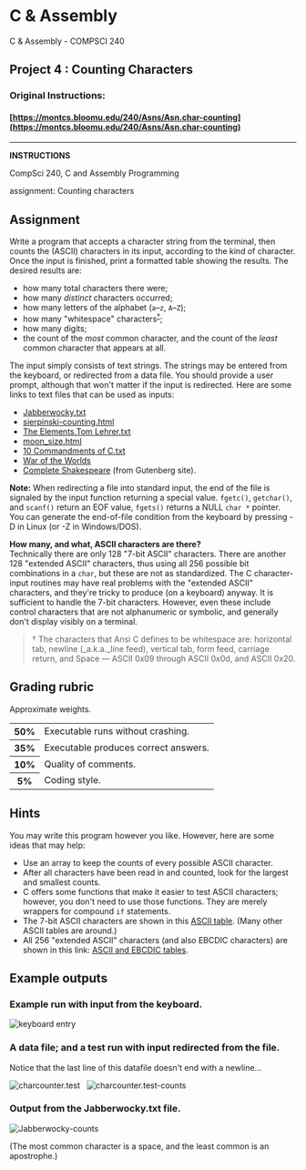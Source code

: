 # C & Assembly
C & Assembly - COMPSCI 240
## Project 4 : Counting Characters
### Original Instructions:
#### [https://montcs.bloomu.edu/240/Asns/Asn.char-counting](https://montcs.bloomu.edu/240/Asns/Asn.char-counting)
--------------------
**INSTRUCTIONS**
<div class="heading">

CompSci 240, C and Assembly Programming

assignment: Counting characters

</div>

<div class="assignment">

## Assignment

Write a program that accepts a character string from the terminal, then counts the (ASCII) characters in its input, according to the kind of character. Once the input is finished, print a formatted table showing the results. The desired results are:

*   how many total characters there were;
*   how many _distinct_ characters occurred;
*   how many letters of the alphabet (`a`–`z`, `A`–`Z`);
*   how many "whitespace" characters<sup>[<span class="note">†</span>](#whitespace)</sup>;
*   how many digits;
*   the count of the _most_ common character, and the count of the _least_ common character that appears at all.

The input simply consists of text strings. The strings may be entered from the keyboard, or redirected from a data file. You should provide a user prompt, although that won't matter if the input is redirected. Here are some links to text files that can be used as inputs:

*   [Jabberwocky.txt](/Readings/Jabberwocky.txt)
*   [sierpinski-counting.html](/Readings/sierpinski-counting.html)
*   [The Elements.Tom Lehrer.txt](/Readings/The%20Elements.Tom%20Lehrer.txt)
*   [moon_size.html](/Readings/moon_size.html)
*   [10 Commandments of C.txt](/Readings/10%20Commandments%20of%20C.txt)
*   [War of the Worlds](/Readings/WarOfTheWorlds.txt)
*   [Complete Shakespeare](http://www.gutenberg.org/ebooks/100.txt.utf-8) (from Gutenberg site).

**Note:** When redirecting a file into standard input, the end of the file is signaled by the input function returning a special value. `fgetc()`, `getchar()`, and `scanf()` return an EOF value, `fgets()` returns a NULL `char *` pointer. You can generate the end-of-file condition from the keyboard by pressing <CTRL>-D in Linux (or <CTRL>-Z in Windows/DOS).

**How many, and what, ASCII characters are there?**  
Technically there are only 128 "7-bit ASCII" characters. There are another 128 "extended ASCII" characters, thus using all 256 possible bit combinations in a `char`, but these are not as standardized. The C character-input routines may have real problems with the "extended ASCII" characters, and they're tricky to produce (on a keyboard) anyway. It is sufficient to handle the 7-bit characters. However, even these include control characters that are not alphanumeric or symbolic, and generally don't display visibly on a terminal.

> <span class="note">†</span> The characters that Ansi C defines to be whitespace are: horizontal tab, newline (_a.k.a._line feed), vertical tab, form feed, carriage return, and Space — ASCII 0x09 through ASCII 0x0d, and ASCII 0x20.

## Grading rubric

Approximate weights.

<table id="grading">

<tbody>

<tr>

<th>50%</th>

<td>Executable runs without crashing.</td>

</tr>

<tr>

<th>35%</th>

<td>Executable produces correct answers.</td>

</tr>

<tr>

<th>10%</th>

<td>Quality of comments.</td>

</tr>

<tr>

<th>5%</th>

<td>Coding style.</td>

</tr>

</tbody>

</table>

## Hints

You may write this program however you like. However, here are some ideas that may help:

*   Use an array to keep the counts of every possible ASCII character.
*   After all characters have been read in and counted, look for the largest and smallest counts.
*   C offers some functions that make it easier to test ASCII characters; however, you don't need to use those functions. They are merely wrappers for compound `if` statements.
*   The 7-bit ASCII characters are shown in this [ASCII table](/Information/Encodings/ascii-7.html). (Many other ASCII tables are around.)
*   All 256 "extended ASCII" characters (and also EBCDIC characters) are shown in this link: [ASCII and EBCDIC tables](/Information/Encodings/ASCII-EBCDIC.html).

## Example outputs

### Example run with input from the keyboard.

![keyboard entry](/240/Asns/Asn.char-counting/keyboard-entry.png)

### A data file; and a test run with input redirected from the file.

Notice that the last line of this datafile doesn't end with a newline...

![charcounter.test](/240/Asns/Asn.char-counting/charcounter.test.png)   ![charcounter.test-counts](/240/Asns/Asn.char-counting/charcounter.test-counts.png)

### Output from the Jabberwocky.txt file.

![Jabberwocky-counts](/240/Asns/Asn.char-counting/Jabberwocky-counts.png)

(The most common character is a space, and the least common is an apostrophe.)

</div>

<script type="text/javascript">ts_validate();</script>
